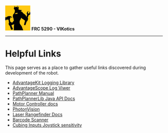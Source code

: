 ![FRC 5290 - VIKotics](./graphics/5920-vikotics-logo_80x80.png "FRC 5290 - VIKotics")
**FRC 5290 - VIKotics**

---

# Helpful Links

This page serves as a place to gather useful links discovered during development
of the robot.

- [AdvantageKit Logging Library](https://github.com/Mechanical-Advantage/AdvantageKit)
- [AdvantageScope Log Viwer](https://github.com/Mechanical-Advantage/AdvantageScope/tree/main)
- [PathPlanner Manual](https://pathplanner.dev/pplib-getting-started.html)
- [PathPlannerLib Java API Docs](https://pathplanner.dev/api/java/)
- [Motor Controller docs](https://docs.ctr-electronics.com/)
- [PhotonVision](https://docs.photonvision.org/en/latest/)
- [Laser Rangefinder Docs](https://grapplerobotics.au/product/lasercan/)
- [Barcode Scanner](https://github.com/Mechanical-Advantage/RobotCode2023/blob/main/src/main/java/org/littletonrobotics/frc2023/util/BatteryTracker.java)
- [Cubing Inputs Joystick sensitivity](./graphics/cubing_inputs.mov)
